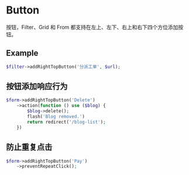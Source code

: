 # Button

按钮，Filter、Grid 和 From 都支持在左上、左下、右上和右下四个方位添加按钮。
 
## Example

```php
$filter->addRightTopButton('分派工单', $url);
```

## 按钮添加响应行为

```php
$form->addRightTopButton('Delete')
	->action(function () use ($blog) {
		$blog->delete();
		flash('Blog removed.')
		return redirect('/blog-list');
	})
```

## 防止重复点击

```php
$form->addRightTopButton('Pay')
    ->preventRepeatClick();
```